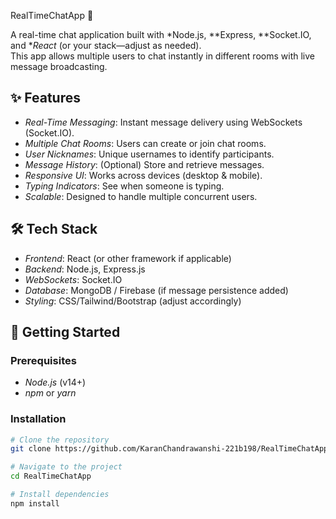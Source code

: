  RealTimeChatApp 🚀

A real-time chat application built with *Node.js, **Express, **Socket.IO, and **React* (or your stack—adjust as needed).  
This app allows multiple users to chat instantly in different rooms with live message broadcasting.

## ✨ Features
- *Real-Time Messaging*: Instant message delivery using WebSockets (Socket.IO).
- *Multiple Chat Rooms*: Users can create or join chat rooms.
- *User Nicknames*: Unique usernames to identify participants.
- *Message History*: (Optional) Store and retrieve messages.
- *Responsive UI*: Works across devices (desktop & mobile).
- *Typing Indicators*: See when someone is typing.
- *Scalable*: Designed to handle multiple concurrent users.

## 🛠️ Tech Stack
- *Frontend*: React (or other framework if applicable)
- *Backend*: Node.js, Express.js
- *WebSockets*: Socket.IO
- *Database*: MongoDB / Firebase (if message persistence added)
- *Styling*: CSS/Tailwind/Bootstrap (adjust accordingly)

## 🚀 Getting Started

### Prerequisites
- *Node.js* (v14+)
- *npm* or *yarn*

### Installation
```bash
# Clone the repository
git clone https://github.com/KaranChandrawanshi-221b198/RealTimeChatApp.git

# Navigate to the project
cd RealTimeChatApp

# Install dependencies
npm install
